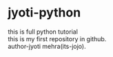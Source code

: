 # jyoti-python
this is full python tutorial
<br>
this is my first repository in github.
<br>
author-jyoti mehra(its-jojo).
